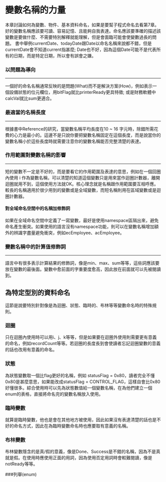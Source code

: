 # 變數名稱的力量
本章討論如何為變數、物件、基本資料命名，如果是要幫子程式命名去看第7章。
好的變數名稱應該要可讀、容易記憶、且能夠自我表達。命名應該要準確的描述該變數是要做什麼、不需要特別解釋就能理解，但是會面臨可能會使變數過長的問題。
書中舉例currentDate、todayDate跟Date以命名名稱來說都不錯，但是currentDate會不知道current指甚麼; Date也不好，因為這個Date可能不是代表所有的日期，而是特定日期，所以會有誤會之嫌。
<br/>

### 以問題為導向
-----
一個好的命名名稱通常反映的是問題(What)而不是解決方案(How)，例如表示一個設備狀態的位元欄位，用bitFlag就比printerReady更具特徵; 或是財務軟體中calcVal就比sum更適合。
<br/>

### 最適當的名稱長度
----
根據書中Reference的研究，當變數名稱平均長度在10 ~ 16 字元時，除錯所需花費的心力是最小的。這邊不是只說你要把變數名稱固定在這個長度，而是說當你的變數名稱小於這些長度時就需要注意你的變數名稱能否完整清楚的表達。
<br/>
### 作用範圍對變數名稱的影響
---
短的變數不一定是不好的，而是要看它的作用範圍及表達的意思，例如在一個回圈內使用 i 作為變數名稱，可以清楚的知道這個變數只是用來當作迴圈計數器，離開迴圈就用不到，這個使用方法就OK。核心理念就是名稱跟作用範圍要互相呼應。較長的名稱適用於很少用到的變數或是全域變數，而短名稱則用在區域變數或是迴圈計數器。
#### 對全域命名空間中的名稱加修飾詞
如果在全域命名空間中定義了一寫變數，最好是使用namespace區隔出來，避免命名產生衝突。如果使用的語言沒有namespace功能，則可以在變數名稱增加額外的辨識字盡量避免衝突，例如ecEmployee、acEmployee。
<br/>
### 變數名稱中的計算值修飾詞
---
語言中有很多表示計算結果的修飾詞，像是min、max、sum等等，這些詞應該要放在變數的最後面。變數中愈前面的字重要度愈高，因此放在前面就可以先被閱讀到。
<br/>

## 為特定型別的資料命名
這節是說要特別針對像是為迴圈、狀態、臨時的、布林等等變數命名時的特殊規則。

### 迴圈
只在迴圈內使用時可以用i、j、k等等，但是如果要在迴圈外使用則需要更有意義的命名，例如recordCount等等。若迴圈的長度長到會使讀者忘記迴圈變數的意義的話也改用有意義的命名。

### 狀態
為狀態變數取一個比flag更好的名稱，例如 statusFlag = 0x80，讀者完全不懂0x80是甚麼意思，如果能改成statusFlag  = CONTROL_FLAG，這樣自會比0x80好懂很多。綜合使用時可以先為狀態數值給一個變數名稱，在為他們建立一個enum的表格，直接將命名完的變數名稱放入使用。

### 臨時變數
就算是臨時變數，他也是會在其他地方被使用，因此如果沒有表達清楚的話也是不好的命名方式，因此在為臨時變數命名時也應要取有意義的名稱。

### 布林變數
布林變數隱含的是真/假的意義，像是Done、Success是不錯的名稱，因為不是真就是假。在使用時應使用正面的用詞，因為使用否定用詞時會較難閱讀，像是notReady等等。

###列舉(enum)
<!--stackedit_data:
eyJoaXN0b3J5IjpbMTYzODk5ODExMiwtMTYwMzg0NDg0OSwtNT
M0MzcyODE3LC0xOTU1OTg1MjMzLC0yMDk3MTM5ODQxXX0=
-->